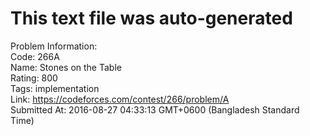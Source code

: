 # This text file was auto-generated  
  
Problem Information:  
Code: 266A  
Name: Stones on the Table  
Rating: 800  
Tags: implementation  
Link: https://codeforces.com/contest/266/problem/A  
Submitted At: 2016-08-27 04:33:13 GMT+0600 (Bangladesh Standard Time)  
